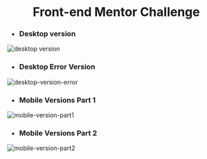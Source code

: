 <h1 align="center">
Front-end Mentor Challenge
</h1>


<h3>

- Desktop version

</h3>


![desktop version](https://user-images.githubusercontent.com/109632184/197356357-b3d1621e-43c1-4201-ada4-b9712c572c7c.png)


<h3>

- Desktop Error Version

</h3

![desktop-version-error](https://user-images.githubusercontent.com/109632184/197356417-b39ade9d-b013-4dec-aa90-4422b55f3980.png)


<h3>

- Mobile Versions Part 1 

</h3>

![mobile-version-part1](https://user-images.githubusercontent.com/109632184/197356502-0edc8fff-a900-4840-9458-0d83e0f6895d.png)

<h3>

- Mobile Versions Part 2

</h3>


![mobile-version-part2](https://user-images.githubusercontent.com/109632184/197356520-6455aae0-d2f2-4a51-a93a-df04307ef632.png)








